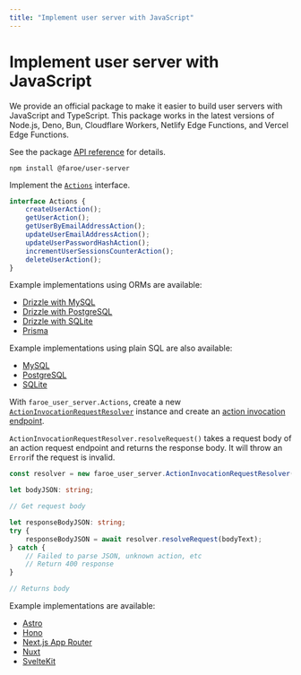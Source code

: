 ```yaml
---
title: "Implement user server with JavaScript"
---
```


# Implement user server with JavaScript

We provide an official package to make it easier to build user servers with JavaScript and TypeScript. This package works in the latest versions of Node.js, Deno, Bun, Cloudflare Workers, Netlify Edge Functions, and Vercel Edge Functions.

See the package [API reference](https://github.com/faroedev/js-user-server#api-reference) for details.

```
npm install @faroe/user-server
```

Implement the [`Actions`](https://github.com/faroedev/js-user-server#actions) interface.

```ts
interface Actions {
    createUserAction();
    getUserAction();
    getUserByEmailAddressAction();
    updateUserEmailAddressAction();
    updateUserPasswordHashAction();
    incrementUserSessionsCounterAction();
    deleteUserAction();
}
```

Example implementations using ORMs are available:

-   [Drizzle with MySQL](https://code.faroe.dev/js-user-server-actions-drizzle-mysql)
-   [Drizzle with PostgreSQL](https://code.faroe.dev/js-user-server-actions-drizzle-postgresql)
-   [Drizzle with SQLite](https://code.faroe.dev/js-user-server-actions-drizzle-sqlite)
-   [Prisma](https://code.faroe.dev/js-user-server-actions-prisma)

Example implementations using plain SQL are also available:

-   [MySQL](https://code.faroe.dev/js-user-server-actions-sql-mysql)
-   [PostgreSQL](https://code.faroe.dev/js-user-server-actions-sql-postgresql)
-   [SQLite](https://code.faroe.dev/js-user-server-actions-sql-sqlite)

With `faroe_user_server.Actions`, create a new [`ActionInvocationRequestResolver`](https://github.com/faroedev/js-user-server#actioninvocationrequestresolver) instance and create an [action invocation endpoint](/references/action-invocation-endpoint).

`ActionInvocationRequestResolver.resolveRequest()` takes a request body of an action request endpoint and returns the response body. It will throw an `Error`if the request is invalid.

```ts
const resolver = new faroe_user_server.ActionInvocationRequestResolver(actions);

let bodyJSON: string;

// Get request body

let responseBodyJSON: string;
try {
    responseBodyJSON = await resolver.resolveRequest(bodyText);
} catch {
    // Failed to parse JSON, unknown action, etc
    // Return 400 response
}

// Returns body
```

Example implementations are available:

-   [Astro](https://code.faroe.dev/js-user-server-action-invocation-endpoint-astro)
-   [Hono](https://code.faroe.dev/js-user-server-action-invocation-endpoint-hono)
-   [Next.js App Router](https://code.faroe.dev/js-user-server-action-invocation-endpoint-nextjs-app)
-   [Nuxt](https://code.faroe.dev/js-user-server-action-invocation-endpoint-nuxt)
-   [SvelteKit](https://code.faroe.dev/js-user-server-action-invocation-endpoint-sveltekit)

